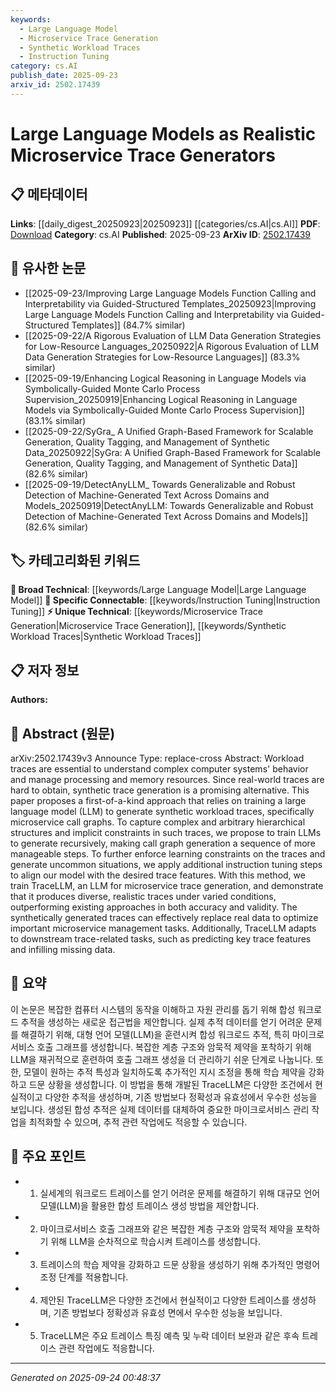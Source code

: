 ```yaml
---
keywords:
  - Large Language Model
  - Microservice Trace Generation
  - Synthetic Workload Traces
  - Instruction Tuning
category: cs.AI
publish_date: 2025-09-23
arxiv_id: 2502.17439
---
```


<!-- KEYWORD_LINKING_METADATA:
{
  "processed_timestamp": "2025-09-24T00:48:37.618560",
  "vocabulary_version": "1.0",
  "selected_keywords": [
    "Large Language Model",
    "Microservice Trace Generation",
    "Synthetic Workload Traces",
    "Instruction Tuning"
  ],
  "rejected_keywords": [],
  "similarity_scores": {
    "Large Language Model": 0.85,
    "Microservice Trace Generation": 0.78,
    "Synthetic Workload Traces": 0.77,
    "Instruction Tuning": 0.8
  },
  "extraction_method": "AI_prompt_based",
  "budget_applied": true,
  "candidates_json": {
    "candidates": [
      {
        "surface": "Large Language Model",
        "canonical": "Large Language Model",
        "aliases": [
          "LLM"
        ],
        "category": "broad_technical",
        "rationale": "Large Language Models are central to the paper's methodology and connect with other AI and NLP research.",
        "novelty_score": 0.45,
        "connectivity_score": 0.9,
        "specificity_score": 0.7,
        "link_intent_score": 0.85
      },
      {
        "surface": "Microservice Trace Generation",
        "canonical": "Microservice Trace Generation",
        "aliases": [
          "Trace Generation"
        ],
        "category": "unique_technical",
        "rationale": "This is a unique approach introduced in the paper, crucial for understanding the application of LLMs in system traces.",
        "novelty_score": 0.75,
        "connectivity_score": 0.65,
        "specificity_score": 0.8,
        "link_intent_score": 0.78
      },
      {
        "surface": "Synthetic Workload Traces",
        "canonical": "Synthetic Workload Traces",
        "aliases": [
          "Synthetic Traces"
        ],
        "category": "unique_technical",
        "rationale": "The generation of synthetic traces is a key innovation in the paper, linking to resource management in computing.",
        "novelty_score": 0.7,
        "connectivity_score": 0.6,
        "specificity_score": 0.75,
        "link_intent_score": 0.77
      },
      {
        "surface": "Instruction Tuning",
        "canonical": "Instruction Tuning",
        "aliases": [
          "Tuning"
        ],
        "category": "specific_connectable",
        "rationale": "Instruction tuning is critical for aligning LLM outputs with desired features, relevant to model adaptation techniques.",
        "novelty_score": 0.55,
        "connectivity_score": 0.78,
        "specificity_score": 0.72,
        "link_intent_score": 0.8
      }
    ],
    "ban_list_suggestions": [
      "workload",
      "traces",
      "model",
      "data"
    ]
  },
  "decisions": [
    {
      "candidate_surface": "Large Language Model",
      "resolved_canonical": "Large Language Model",
      "decision": "linked",
      "scores": {
        "novelty": 0.45,
        "connectivity": 0.9,
        "specificity": 0.7,
        "link_intent": 0.85
      }
    },
    {
      "candidate_surface": "Microservice Trace Generation",
      "resolved_canonical": "Microservice Trace Generation",
      "decision": "linked",
      "scores": {
        "novelty": 0.75,
        "connectivity": 0.65,
        "specificity": 0.8,
        "link_intent": 0.78
      }
    },
    {
      "candidate_surface": "Synthetic Workload Traces",
      "resolved_canonical": "Synthetic Workload Traces",
      "decision": "linked",
      "scores": {
        "novelty": 0.7,
        "connectivity": 0.6,
        "specificity": 0.75,
        "link_intent": 0.77
      }
    },
    {
      "candidate_surface": "Instruction Tuning",
      "resolved_canonical": "Instruction Tuning",
      "decision": "linked",
      "scores": {
        "novelty": 0.55,
        "connectivity": 0.78,
        "specificity": 0.72,
        "link_intent": 0.8
      }
    }
  ]
}
-->

# Large Language Models as Realistic Microservice Trace Generators

## 📋 메타데이터

**Links**: [[daily_digest_20250923|20250923]] [[categories/cs.AI|cs.AI]]
**PDF**: [Download](https://arxiv.org/pdf/2502.17439.pdf)
**Category**: cs.AI
**Published**: 2025-09-23
**ArXiv ID**: [2502.17439](https://arxiv.org/abs/2502.17439)

## 🔗 유사한 논문
- [[2025-09-23/Improving Large Language Models Function Calling and Interpretability via Guided-Structured Templates_20250923|Improving Large Language Models Function Calling and Interpretability via Guided-Structured Templates]] (84.7% similar)
- [[2025-09-22/A Rigorous Evaluation of LLM Data Generation Strategies for Low-Resource Languages_20250922|A Rigorous Evaluation of LLM Data Generation Strategies for Low-Resource Languages]] (83.3% similar)
- [[2025-09-19/Enhancing Logical Reasoning in Language Models via Symbolically-Guided Monte Carlo Process Supervision_20250919|Enhancing Logical Reasoning in Language Models via Symbolically-Guided Monte Carlo Process Supervision]] (83.1% similar)
- [[2025-09-22/SyGra_ A Unified Graph-Based Framework for Scalable Generation, Quality Tagging, and Management of Synthetic Data_20250922|SyGra: A Unified Graph-Based Framework for Scalable Generation, Quality Tagging, and Management of Synthetic Data]] (82.6% similar)
- [[2025-09-19/DetectAnyLLM_ Towards Generalizable and Robust Detection of Machine-Generated Text Across Domains and Models_20250919|DetectAnyLLM: Towards Generalizable and Robust Detection of Machine-Generated Text Across Domains and Models]] (82.6% similar)

## 🏷️ 카테고리화된 키워드
**🧠 Broad Technical**: [[keywords/Large Language Model|Large Language Model]]
**🔗 Specific Connectable**: [[keywords/Instruction Tuning|Instruction Tuning]]
**⚡ Unique Technical**: [[keywords/Microservice Trace Generation|Microservice Trace Generation]], [[keywords/Synthetic Workload Traces|Synthetic Workload Traces]]

## 📋 저자 정보

**Authors:** 

## 📄 Abstract (원문)

arXiv:2502.17439v3 Announce Type: replace-cross 
Abstract: Workload traces are essential to understand complex computer systems' behavior and manage processing and memory resources. Since real-world traces are hard to obtain, synthetic trace generation is a promising alternative. This paper proposes a first-of-a-kind approach that relies on training a large language model (LLM) to generate synthetic workload traces, specifically microservice call graphs. To capture complex and arbitrary hierarchical structures and implicit constraints in such traces, we propose to train LLMs to generate recursively, making call graph generation a sequence of more manageable steps. To further enforce learning constraints on the traces and generate uncommon situations, we apply additional instruction tuning steps to align our model with the desired trace features. With this method, we train TraceLLM, an LLM for microservice trace generation, and demonstrate that it produces diverse, realistic traces under varied conditions, outperforming existing approaches in both accuracy and validity. The synthetically generated traces can effectively replace real data to optimize important microservice management tasks. Additionally, TraceLLM adapts to downstream trace-related tasks, such as predicting key trace features and infilling missing data.

## 📝 요약

이 논문은 복잡한 컴퓨터 시스템의 동작을 이해하고 자원 관리를 돕기 위해 합성 워크로드 추적을 생성하는 새로운 접근법을 제안합니다. 실제 추적 데이터를 얻기 어려운 문제를 해결하기 위해, 대형 언어 모델(LLM)을 훈련시켜 합성 워크로드 추적, 특히 마이크로서비스 호출 그래프를 생성합니다. 복잡한 계층 구조와 암묵적 제약을 포착하기 위해 LLM을 재귀적으로 훈련하여 호출 그래프 생성을 더 관리하기 쉬운 단계로 나눕니다. 또한, 모델이 원하는 추적 특성과 일치하도록 추가적인 지시 조정을 통해 학습 제약을 강화하고 드문 상황을 생성합니다. 이 방법을 통해 개발된 TraceLLM은 다양한 조건에서 현실적이고 다양한 추적을 생성하며, 기존 방법보다 정확성과 유효성에서 우수한 성능을 보입니다. 생성된 합성 추적은 실제 데이터를 대체하여 중요한 마이크로서비스 관리 작업을 최적화할 수 있으며, 추적 관련 작업에도 적응할 수 있습니다.

## 🎯 주요 포인트

- 1. 실세계의 워크로드 트레이스를 얻기 어려운 문제를 해결하기 위해 대규모 언어 모델(LLM)을 활용한 합성 트레이스 생성 방법을 제안합니다.
- 2. 마이크로서비스 호출 그래프와 같은 복잡한 계층 구조와 암묵적 제약을 포착하기 위해 LLM을 순차적으로 학습시켜 트레이스를 생성합니다.
- 3. 트레이스의 학습 제약을 강화하고 드문 상황을 생성하기 위해 추가적인 명령어 조정 단계를 적용합니다.
- 4. 제안된 TraceLLM은 다양한 조건에서 현실적이고 다양한 트레이스를 생성하며, 기존 방법보다 정확성과 유효성 면에서 우수한 성능을 보입니다.
- 5. TraceLLM은 주요 트레이스 특징 예측 및 누락 데이터 보완과 같은 후속 트레이스 관련 작업에도 적응합니다.


---

*Generated on 2025-09-24 00:48:37*